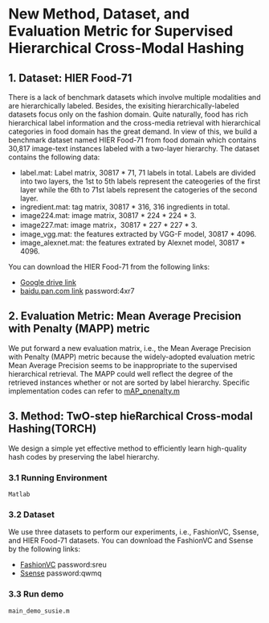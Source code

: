 # New Method, Dataset, and Evaluation Metric for Supervised Hierarchical Cross-Modal Hashing
## 1. Dataset: HIER Food-71
There is a lack of benchmark datasets which involve multiple modalities and are hierarchically labeled. Besides, the exisiting hierarchically-labeled datasets focus only on the fashion domain. Quite naturally, food has rich hierarchical label information and the cross-media retrieval with hierarchical categories in food domain has the great demand. In view of this,  we build a benchmark dataset named HIER Food-71 from food domain which contains 30,817 image-text instances labeled with a two-layer hierarchy. The dataset contains the following data:
* label.mat: Label matrix, 30817 * 71, 71 labels in total. Labels are divided into two layers, the 1st to 5th labels represent the cateogeries of the first layer while the 6th to 71st labels represent the catogeries of the second layer.
* ingredient.mat: tag matrix, 30817 * 316, 316 ingredients in total.
* image224.mat: image matrix, 30817 * 224 * 224 * 3.
* image227.mat: image matrix，30817 * 227 * 227 * 3.
* image_vgg.mat: the features extracted by VGG-F model, 30817 * 4096.
* image_alexnet.mat: the features extrated by Alexnet model, 30817 * 4096.

You can download the HIER Food-71 from the following links:
* [Google drive link](https://drive.google.com/drive/folders/1KE2zZ5l2s74V6i7IbBBxUyfbChQVCGoc?usp=sharing)
* [baidu.pan.com link](https://pan.baidu.com/s/1bHwr6__uBgsxn2u4w7cpDw) password:4xr7 

## 2. Evaluation Metric: Mean Average Precision with Penalty (MAPP) metric
We put forward a new evaluation matrix, i.e., the Mean Average Precision with Penalty (MAPP) metric because the widely-adopted evaluation metric Mean Average Precision seems to be inappropriate to the supervised hierarchical retrieval. The MAPP could well reflect the degree of the retrieved instances whether or not are sorted by label hierarchy. Specific implementation codes can refer to [mAP_pnenalty.m](https://github.com/suuusie/Paper298/blob/main/utils/tool/mAP_penalty.m)

## 3. Method: TwO-step hieRarchical Cross-modal Hashing(TORCH)
We design a simple yet effective method to efficiently learn high-quality hash codes by preserving the label hierarchy. 
### 3.1 Running Environment
    Matlab
### 3.2 Dataset
We use three datasets to perform our experiments, i.e., FashionVC, Ssense, and HIER Food-71 datasets. You can download the FashionVC and Ssense by the following links:
* [FashionVC](https://pan.baidu.com/s/1VZwdU8MhWkvVmpMjrFJktw) password:sreu
* [Ssense](https://pan.baidu.com/s/1RZsSZY5pY2GSAQEu5ciqAw)  password:qwmq
### 3.3 Run demo
    main_demo_susie.m

